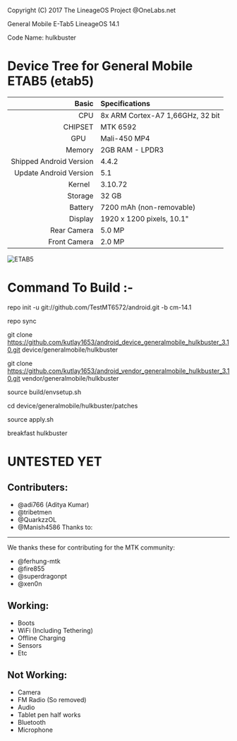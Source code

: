 
Copyright (C) 2017 The LineageOS Project @OneLabs.net

General Mobile E-Tab5 LineageOS 14.1

Code Name: hulkbuster

Device Tree for General Mobile ETAB5 (etab5)
============================================================
Basic   | Specifications
-------:|:-------------------------
CPU     | 8x ARM Cortex-A7 1,66GHz, 32 bit
CHIPSET | MTK 6592
GPU     | Mali-450 MP4
Memory  | 2GB RAM - LPDR3
Shipped Android Version | 4.4.2
Update Android Version | 5.1
Kernel  | 3.10.72
Storage | 32 GB
Battery | 7200 mAh (non-removable)
Display | 1920 x 1200 pixels, 10.1"
Rear Camera  | 5.0 MP
Front Camera | 2.0 MP

![ETAB5](http://1.bp.blogspot.com/-OAx9fusDmyc/VliVxrhS72I/AAAAAAAAARE/1cEkdgBFlqU/s1600/etab5.jpg "ETAB5")




# Command To Build :-

repo init -u git://github.com/TestMT6572/android.git -b cm-14.1

repo sync

git clone https://github.com/kutlay1653/android_device_generalmobile_hulkbuster_3.10.git device/generalmobile/hulkbuster

git clone https://github.com/kutlay1653/android_vendor_generalmobile_hulkbuster_3.10.git vendor/generalmobile/hulkbuster

source build/envsetup.sh

cd device/generalmobile/hulkbuster/patches

source apply.sh

breakfast hulkbuster

# UNTESTED YET

Contributers:
-------------
* @adi766 (Aditya Kumar)
* @tribetmen 
* @QuarkzzOL
* @Manish4586
Thanks to:
-----------
We thanks these for contributing for the MTK community:

* @ferhung-mtk
* @fire855
* @superdragonpt
* @xen0n

Working:
--------
* Boots
* WiFi (Including Tethering)
* Offline Charging
* Sensors
* Etc

Not Working:
-----------
* Camera
* FM Radio (So removed)
* Audio
* Tablet pen half works
* Bluetooth
* Microphone
